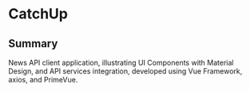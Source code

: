 # CatchUp

## Summary
News API client application, illustrating UI Components with Material Design, and API services integration, developed using Vue Framework, axios, and PrimeVue.